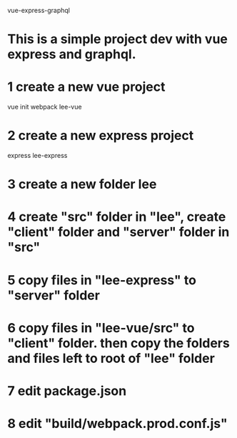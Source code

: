  
vue-express-graphql
# This is a simple project dev with vue express and graphql.

# 1 create a new vue project
vue init webpack lee-vue

# 2 create a new express project
express lee-express

# 3 create a new folder lee
# 4 create "src" folder in "lee", create "client" folder and "server" folder in "src"
# 5 copy files in "lee-express" to "server" folder
# 6 copy files in "lee-vue/src" to "client" folder. then copy the folders and files left to root of "lee" folder
# 7 edit package.json
# 8 edit "build/webpack.prod.conf.js"
